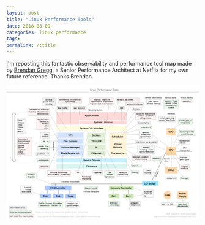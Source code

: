 ```yaml
---
layout: post
title: "Linux Performance Tools"
date: 2018-08-09
categories: linux performance
tags: 
permalink: /:title
---
```


I'm reposting this fantastic observability and performance tool map made by [Brendan Gregg](http://www.brendangregg.com/linuxperf.html), a Senior Performance Architect at Netflix for my own future reference. Thanks Brendan.

![observability + static + perf-tools/bcc](uploads\linux_perf_tools_full.png)